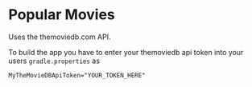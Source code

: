 # Popular Movies

Uses the themoviedb.com API.

To build the app you have to enter your themoviedb api token into your users `gradle.properties` as 
```
MyTheMovieDBApiToken="YOUR_TOKEN_HERE"
```